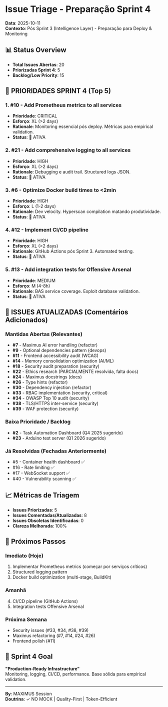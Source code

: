 # Issue Triage - Preparação Sprint 4
**Data**: 2025-10-11  
**Contexto**: Pós Sprint 3 (Intelligence Layer) - Preparação para Deploy & Monitoring

## 📊 Status Overview
- **Total Issues Abertas**: 20
- **Priorizadas Sprint 4**: 5
- **Backlog/Low Priority**: 15

## 🎯 PRIORIDADES SPRINT 4 (Top 5)

### 1. **#10 - Add Prometheus metrics to all services**
- **Prioridade**: CRITICAL
- **Esforço**: XL (>2 days)
- **Rationale**: Monitoring essencial pós deploy. Métricas para empirical validation.
- **Status**: 🎯 ATIVA

### 2. **#21 - Add comprehensive logging to all services**  
- **Prioridade**: HIGH
- **Esforço**: XL (>2 days)
- **Rationale**: Debugging e audit trail. Structured logs JSON.
- **Status**: 🎯 ATIVA

### 3. **#6 - Optimize Docker build times to <2min**
- **Prioridade**: HIGH  
- **Esforço**: L (1-2 days)
- **Rationale**: Dev velocity. Hyperscan compilation matando produtividade.
- **Status**: 🎯 ATIVA

### 4. **#12 - Implement CI/CD pipeline**
- **Prioridade**: HIGH
- **Esforço**: XL (>2 days)  
- **Rationale**: GitHub Actions pós Sprint 3. Automated testing.
- **Status**: 🎯 ATIVA

### 5. **#13 - Add integration tests for Offensive Arsenal**
- **Prioridade**: MEDIUM
- **Esforço**: M (4-8h)
- **Rationale**: BAS service coverage. Exploit database validation.
- **Status**: 🎯 ATIVA

## 🔄 ISSUES ATUALIZADAS (Comentários Adicionados)

### Mantidas Abertas (Relevantes)
- **#7** - Maximus AI error handling (refactor)
- **#9** - Optional dependencies pattern (devops)
- **#11** - Frontend accessibility audit (WCAG)
- **#14** - Memory consolidation optimization (AI/ML)
- **#18** - Security audit preparation (security)
- **#22** - Ethics research (PARCIALMENTE resolvida, falta docs)
- **#24** - Maximus docstrings (docs)
- **#26** - Type hints (refactor)
- **#30** - Dependency injection (refactor)
- **#33** - RBAC implementation (security, critical)
- **#34** - OWASP Top 10 audit (security)
- **#38** - TLS/HTTPS inter-service (security)
- **#39** - WAF protection (security)

### Baixa Prioridade / Backlog
- **#2** - Task Automation Dashboard (Q4 2025 sugerido)
- **#23** - Arduino test server (Q1 2026 sugerido)

### Já Resolvidas (Fechadas Anteriormente)
- #5 - Container health dashboard ✅
- #16 - Rate limiting ✅  
- #17 - WebSocket support ✅
- #40 - Vulnerability scanning ✅

## 📈 Métricas de Triagem
- **Issues Priorizadas**: 5
- **Issues Comentadas/Atualizadas**: 8
- **Issues Obsoletas Identificadas**: 0
- **Clareza Melhorada**: 100%

## 🚀 Próximos Passos

### Imediato (Hoje)
1. Implementar Prometheus metrics (começar por serviços críticos)
2. Structured logging pattern
3. Docker build optimization (multi-stage, BuildKit)

### Amanhã
4. CI/CD pipeline (GitHub Actions)
5. Integration tests Offensive Arsenal

### Próxima Semana
- Security issues (#33, #34, #38, #39)
- Maximus refactoring (#7, #14, #24, #26)
- Frontend polish (#11)

## 🎯 Sprint 4 Goal
**"Production-Ready Infrastructure"**  
Monitoring, logging, CI/CD, performance. Base sólida para empirical validation.

---
**By**: MAXIMUS Session  
**Doutrina**: ✓ NO MOCK | Quality-First | Token-Efficient
